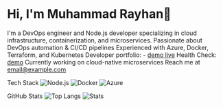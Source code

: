 # Hi, I'm Muhammad Rayhan👋
I'm a DevOps engineer and Node.js developer specializing in cloud infrastructure, containerization, and microservices.
Passionate about DevOps automation & CI/CD pipelines
Experienced with Azure, Docker, Terraform, and Kubernetes
Developer portfolio: - [demo live](`http://userservice-demo-0xray.eastus.azurecontainer.io:3001`)
Health Check: [demo](`http://userservice-demo-0xray.eastus.azurecontainer.io:3001/health`)
Currently working on cloud-native microservices
Reach me at [email@example.com](mailto:email@example.com)

Tech Stack
![Node.js](https://img.shields.io/badge/-Node.js-339933?style=flat&logo=node.js&logoColor=white)
![Docker](https://img.shields.io/badge/-Docker-2496ED?style=flat&logo=docker&logoColor=white)
![Azure](https://img.shields.io/badge/-Azure-0078D4?style=flat&logo=microsoft-azure&logoColor=white)

GitHub Stats
![Top Langs](https://github-readme-stats.vercel.app/api/top-langs/?username=Rayhan1967&layout=compact)
![Stats](https://github-readme-stats.vercel.app/api?username=Rayhan1967&show_icons=true)

